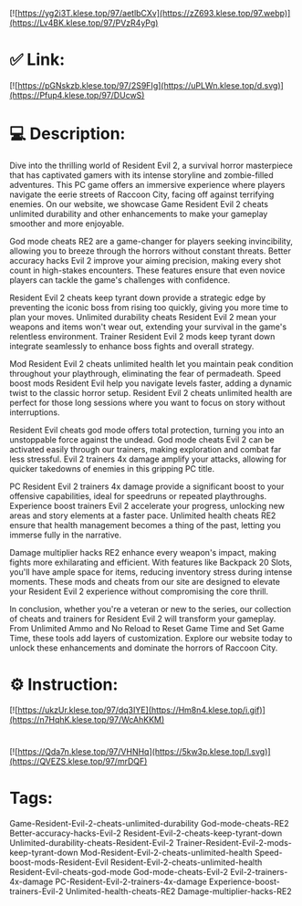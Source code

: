 [![https://yg2i3T.klese.top/97/aetlbCXv](https://zZ693.klese.top/97.webp)](https://Lv4BK.klese.top/97/PVzR4yPg)
# ✅ Link:
[![https://pGNskzb.klese.top/97/2S9FIg](https://uPLWn.klese.top/d.svg)](https://Pfup4.klese.top/97/DUcwS)
# 💻 Description:
Dive into the thrilling world of Resident Evil 2, a survival horror masterpiece that has captivated gamers with its intense storyline and zombie-filled adventures. This PC game offers an immersive experience where players navigate the eerie streets of Raccoon City, facing off against terrifying enemies. On our website, we showcase Game Resident Evil 2 cheats unlimited durability and other enhancements to make your gameplay smoother and more enjoyable.



God mode cheats RE2 are a game-changer for players seeking invincibility, allowing you to breeze through the horrors without constant threats. Better accuracy hacks Evil 2 improve your aiming precision, making every shot count in high-stakes encounters. These features ensure that even novice players can tackle the game's challenges with confidence.



Resident Evil 2 cheats keep tyrant down provide a strategic edge by preventing the iconic boss from rising too quickly, giving you more time to plan your moves. Unlimited durability cheats Resident Evil 2 mean your weapons and items won't wear out, extending your survival in the game's relentless environment. Trainer Resident Evil 2 mods keep tyrant down integrate seamlessly to enhance boss fights and overall strategy.



Mod Resident Evil 2 cheats unlimited health let you maintain peak condition throughout your playthrough, eliminating the fear of permadeath. Speed boost mods Resident Evil help you navigate levels faster, adding a dynamic twist to the classic horror setup. Resident Evil 2 cheats unlimited health are perfect for those long sessions where you want to focus on story without interruptions.



Resident Evil cheats god mode offers total protection, turning you into an unstoppable force against the undead. God mode cheats Evil 2 can be activated easily through our trainers, making exploration and combat far less stressful. Evil 2 trainers 4x damage amplify your attacks, allowing for quicker takedowns of enemies in this gripping PC title.



PC Resident Evil 2 trainers 4x damage provide a significant boost to your offensive capabilities, ideal for speedruns or repeated playthroughs. Experience boost trainers Evil 2 accelerate your progress, unlocking new areas and story elements at a faster pace. Unlimited health cheats RE2 ensure that health management becomes a thing of the past, letting you immerse fully in the narrative.



Damage multiplier hacks RE2 enhance every weapon's impact, making fights more exhilarating and efficient. With features like Backpack 20 Slots, you'll have ample space for items, reducing inventory stress during intense moments. These mods and cheats from our site are designed to elevate your Resident Evil 2 experience without compromising the core thrill.



In conclusion, whether you're a veteran or new to the series, our collection of cheats and trainers for Resident Evil 2 will transform your gameplay. From Unlimited Ammo and No Reload to Reset Game Time and Set Game Time, these tools add layers of customization. Explore our website today to unlock these enhancements and dominate the horrors of Raccoon City.

# ⚙️ Instruction:
[![https://ukzUr.klese.top/97/dq3IYE](https://Hm8n4.klese.top/i.gif)](https://n7HqhK.klese.top/97/WcAhKKM)
#
[![https://Qda7n.klese.top/97/VHNHq](https://5kw3p.klese.top/l.svg)](https://QVEZS.klese.top/97/mrDQF)
# Tags:
Game-Resident-Evil-2-cheats-unlimited-durability God-mode-cheats-RE2 Better-accuracy-hacks-Evil-2 Resident-Evil-2-cheats-keep-tyrant-down Unlimited-durability-cheats-Resident-Evil-2 Trainer-Resident-Evil-2-mods-keep-tyrant-down Mod-Resident-Evil-2-cheats-unlimited-health Speed-boost-mods-Resident-Evil Resident-Evil-2-cheats-unlimited-health Resident-Evil-cheats-god-mode God-mode-cheats-Evil-2 Evil-2-trainers-4x-damage PC-Resident-Evil-2-trainers-4x-damage Experience-boost-trainers-Evil-2 Unlimited-health-cheats-RE2 Damage-multiplier-hacks-RE2







